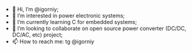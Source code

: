 - 👋 Hi, I’m @igorniy;
- 👀 I’m interested in power electronic systems;
- 🌱 I’m currently learning C for embedded systems;
- 💞️ I’m looking to collaborate on open source power converter (DC/DC, DC/AC, etc) project;
- 📫 How to reach me: tg @igorniy

<!---
igorniy/igorniy is a ✨ special ✨ repository because its `README.md` (this file) appears on your GitHub profile.
You can click the Preview link to take a look at your changes.
--->

